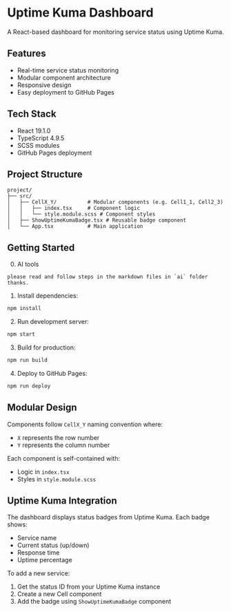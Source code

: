 # Uptime Kuma Dashboard

A React-based dashboard for monitoring service status using Uptime Kuma.

## Features

- Real-time service status monitoring
- Modular component architecture
- Responsive design
- Easy deployment to GitHub Pages

## Tech Stack

- React 19.1.0
- TypeScript 4.9.5
- SCSS modules
- GitHub Pages deployment

## Project Structure

```
project/
├── src/
│   ├── CellX_Y/          # Modular components (e.g. Cell1_1, Cell2_3)
│   │   ├── index.tsx     # Component logic
│   │   └── style.module.scss # Component styles
│   ├── ShowUptimeKumaBadge.tsx # Reusable badge component
│   └── App.tsx           # Main application
```

## Getting Started

0. AI tools

```prompt
please read and follow steps in the markdown files in `ai` folder thanks.
```

1. Install dependencies:

```bash
npm install
```

2. Run development server:

```bash
npm start
```

3. Build for production:

```bash
npm run build
```

4. Deploy to GitHub Pages:

```bash
npm run deploy
```

## Modular Design

Components follow `CellX_Y` naming convention where:

- `X` represents the row number
- `Y` represents the column number

Each component is self-contained with:

- Logic in `index.tsx`
- Styles in `style.module.scss`

## Uptime Kuma Integration

The dashboard displays status badges from Uptime Kuma. Each badge shows:

- Service name
- Current status (up/down)
- Response time
- Uptime percentage

To add a new service:

1. Get the status ID from your Uptime Kuma instance
2. Create a new Cell component
3. Add the badge using `ShowUptimeKumaBadge` component

